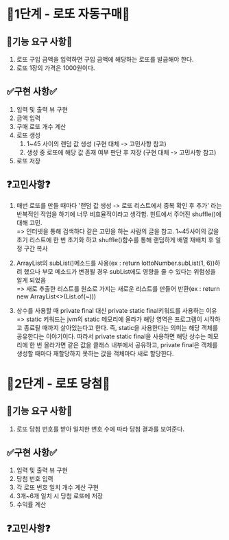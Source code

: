 # 🚀1단계 - 로또 자동구매🚀
## 🔧기능 요구 사항🔧
1. 로또 구입 금액을 입력하면 구입 금액에 해당하는 로또를 발급해야 한다.
2. 로또 1장의 가격은 1000원이다.
## ✅구현 사항✅
1. 입력 및 출력 뷰 구현
2. 금액 입력
3. 구매 로또 개수 계산
4. 로또 생성
   1. 1~45 사이의 랜덤 값 생성 (구현 대체 -> 고민사항 참고)
   2. 생성 중 로또에 해당 값 존재 여부 판단 후 저장 (구현 대체 -> 고민사항 참고)
5. 로또 저장
## ❓고민사항❓

1. 매번 로또를 만들 때마다 '랜덤 값 생성 -> 로또 리스트에서 중복 확인 후 추가' 라는 반복적인 작업을 하기에 너무 비효율적이라고 생각함. 힌트에서 주어진 shuffle()에 대해 고민.<br>
=> 인터넷을 통해 검색하다 같은 고민을 하는 사람의 글을 참고. 1~45사이의 값을 초기 리스트에 한 번 초기화 하고 shuffle()함수를 통해 랜덤하게 배열 재배치 후 일정 구간 복사

2. ArrayList의 subList()메소드를 사용(ex : return lottoNumber.subList(1, 6))하려 했으나 부모 메소드가 변경될 경우 subList에도 영향을 줄 수 있다는 위험성을 알게 되었음<br>
=> 새로 추출한 리스트를 원소로 가지는 새로운 리스트를 만들어 반환(ex : return new ArrayList<>(List.of(~)))

3. 상수를 사용할 때 private final 대신 private static final키워드를 사용하는 이유<br>
=> static 키워드는  jvm의 static 메모리에 올라가 해당 영역은 프로그램이 시작하고 종료될 때까지 살아있는다고 한다. 즉, static을 사용한다는 의미는 해당 객체를 공유한다는 이야기이다. 따라서 private static final을 사용하면 해당 상수는 메모리에 한 번 올라가면 같은 값을 클래스 내부에서 공유하고, private final은 객체를 생성할 때마다 재할당하지 못하는 값을 객체마다 새로 할당한다. 

# 🚀2단계 - 로또 당첨🚀
## 🔧기능 요구 사항🔧
1. 로또 당첨 번호를 받아 일치한 번호 수에 따라 당첨 결과를 보여준다.
## ✅구현 사항✅
1. 입력 및 출력 뷰 구현
2. 당첨 번호 입력
3. 각 로또 번호 일치 개수 계산 구현
4. 3개~6개 일치 시 당첨 로또에 저장
5. 수익률 계산
## ❓고민사항❓
